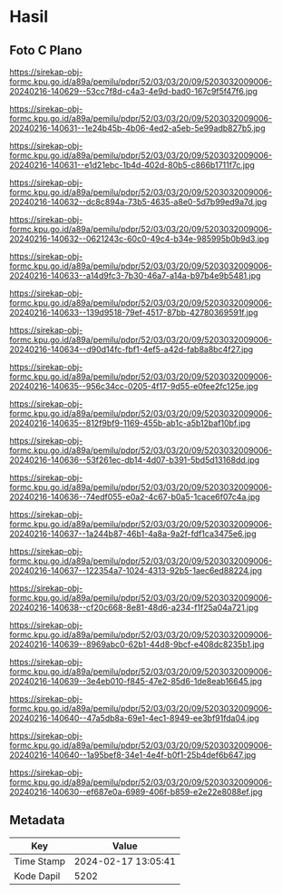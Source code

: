 # Hasil

## Foto C Plano

https://sirekap-obj-formc.kpu.go.id/a89a/pemilu/pdpr/52/03/03/20/09/5203032009006-20240216-140629--53cc7f8d-c4a3-4e9d-bad0-167c9f5f47f6.jpg

https://sirekap-obj-formc.kpu.go.id/a89a/pemilu/pdpr/52/03/03/20/09/5203032009006-20240216-140631--1e24b45b-4b06-4ed2-a5eb-5e99adb827b5.jpg

https://sirekap-obj-formc.kpu.go.id/a89a/pemilu/pdpr/52/03/03/20/09/5203032009006-20240216-140631--e1d21ebc-1b4d-402d-80b5-c866b1711f7c.jpg

https://sirekap-obj-formc.kpu.go.id/a89a/pemilu/pdpr/52/03/03/20/09/5203032009006-20240216-140632--dc8c894a-73b5-4635-a8e0-5d7b99ed9a7d.jpg

https://sirekap-obj-formc.kpu.go.id/a89a/pemilu/pdpr/52/03/03/20/09/5203032009006-20240216-140632--0621243c-60c0-49c4-b34e-985995b0b9d3.jpg

https://sirekap-obj-formc.kpu.go.id/a89a/pemilu/pdpr/52/03/03/20/09/5203032009006-20240216-140633--a14d9fc3-7b30-46a7-a14a-b97b4e9b5481.jpg

https://sirekap-obj-formc.kpu.go.id/a89a/pemilu/pdpr/52/03/03/20/09/5203032009006-20240216-140633--139d9518-79ef-4517-87bb-42780369591f.jpg

https://sirekap-obj-formc.kpu.go.id/a89a/pemilu/pdpr/52/03/03/20/09/5203032009006-20240216-140634--d90d14fc-fbf1-4ef5-a42d-fab8a8bc4f27.jpg

https://sirekap-obj-formc.kpu.go.id/a89a/pemilu/pdpr/52/03/03/20/09/5203032009006-20240216-140635--956c34cc-0205-4f17-9d55-e0fee2fc125e.jpg

https://sirekap-obj-formc.kpu.go.id/a89a/pemilu/pdpr/52/03/03/20/09/5203032009006-20240216-140635--812f9bf9-1169-455b-ab1c-a5b12baf10bf.jpg

https://sirekap-obj-formc.kpu.go.id/a89a/pemilu/pdpr/52/03/03/20/09/5203032009006-20240216-140636--53f261ec-db14-4d07-b391-5bd5d13168dd.jpg

https://sirekap-obj-formc.kpu.go.id/a89a/pemilu/pdpr/52/03/03/20/09/5203032009006-20240216-140636--74edf055-e0a2-4c67-b0a5-1cace6f07c4a.jpg

https://sirekap-obj-formc.kpu.go.id/a89a/pemilu/pdpr/52/03/03/20/09/5203032009006-20240216-140637--1a244b87-46b1-4a8a-9a2f-fdf1ca3475e6.jpg

https://sirekap-obj-formc.kpu.go.id/a89a/pemilu/pdpr/52/03/03/20/09/5203032009006-20240216-140637--122354a7-1024-4313-92b5-1aec6ed88224.jpg

https://sirekap-obj-formc.kpu.go.id/a89a/pemilu/pdpr/52/03/03/20/09/5203032009006-20240216-140638--cf20c668-8e81-48d6-a234-f1f25a04a721.jpg

https://sirekap-obj-formc.kpu.go.id/a89a/pemilu/pdpr/52/03/03/20/09/5203032009006-20240216-140639--8969abc0-62b1-44d8-9bcf-e408dc8235b1.jpg

https://sirekap-obj-formc.kpu.go.id/a89a/pemilu/pdpr/52/03/03/20/09/5203032009006-20240216-140639--3e4eb010-f845-47e2-85d6-1de8eab16645.jpg

https://sirekap-obj-formc.kpu.go.id/a89a/pemilu/pdpr/52/03/03/20/09/5203032009006-20240216-140640--47a5db8a-69e1-4ec1-8949-ee3bf91fda04.jpg

https://sirekap-obj-formc.kpu.go.id/a89a/pemilu/pdpr/52/03/03/20/09/5203032009006-20240216-140640--1a95bef8-34e1-4e4f-b0f1-25b4def6b647.jpg

https://sirekap-obj-formc.kpu.go.id/a89a/pemilu/pdpr/52/03/03/20/09/5203032009006-20240216-140630--ef687e0a-6989-406f-b859-e2e22e8088ef.jpg


## Metadata

| Key        | Value               |
| ---------- | ------------------- |
| Time Stamp | 2024-02-17 13:05:41 |
| Kode Dapil | 5202                |



